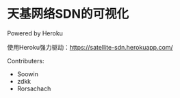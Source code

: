 # 天基网络SDN的可视化

Powered by Heroku

使用Heroku强力驱动：https://satellite-sdn.herokuapp.com/

Contributers:
- Soowin
- zdkk
- Rorsachach
